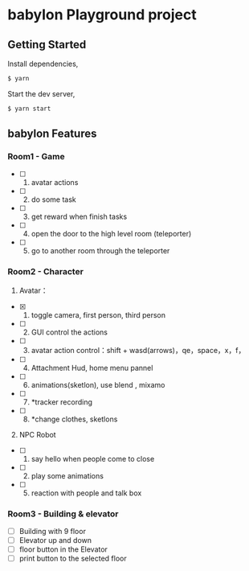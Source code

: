 # babylon Playground project

## Getting Started

Install dependencies,

```bash
$ yarn
```

Start the dev server,

```bash
$ yarn start
```

## babylon Features

### Room1 - Game

- [ ] 1. avatar actions
- [ ] 2. do some task
- [ ] 3. get reward when finish tasks
- [ ] 4. open the door to the high level room (teleporter)
- [ ] 5. go to another room through the teleporter

### Room2 - Character

1. Avatar：

- [x] 1. toggle camera, first person, third person
- [ ] 2. GUI control the actions
- [ ] 3. avatar action control：shift + wasd(arrows)，qe，space，x，f，
- [ ] 4. Attachment Hud, home menu pannel
- [ ] 6. animations(sketlon), use blend , mixamo
- [ ] 7. \*tracker recording
- [ ] 8. \*change clothes, sketlons

2. NPC Robot

- [ ] 1. say hello when people come to close
- [ ] 2. play some animations
- [ ] 5. reaction with people and talk box

### Room3 - Building & elevator

- [ ] Building with 9 floor
- [ ] Elevator up and down
- [ ] floor button in the Elevator
- [ ] print button to the selected floor
